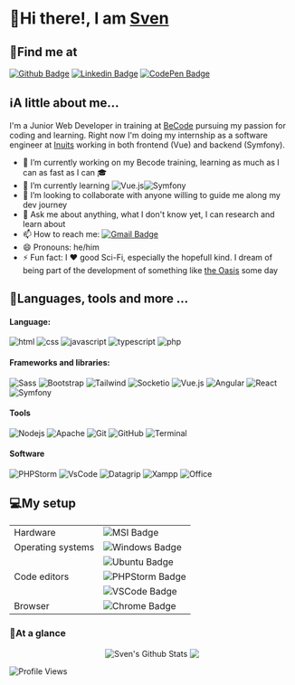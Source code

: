 # :wave:Hi there!, I am [Sven](https://github.com/Sven-I-Am)

## :round_pushpin:Find me at

[![Github Badge](https://img.shields.io/badge/-Github-black?style=plastic-square&logo=github&logoColor=white&link=https://github.com/Sven-I-Am/)](https://github.com/Sven-I-Am)
[![Linkedin Badge](https://img.shields.io/badge/-LinkedIn-blue?style=plastic-square&logo=Linkedin&logoColor=white&link=https://www.linkedin.com/in/sven-vander-mierde/)](https://www.linkedin.com/in/sven-vander-mierde)
[![CodePen Badge](https://img.shields.io/badge/-CodePen-lightgrey?style=plastic-square&logo=CodePen&logoColor=white&link=https://codepen.io/sven-i-am/)](https://codepen.io/sven-i-am)

## :information_source:A little about me...

I'm a Junior Web Developer in training at [BeCode](https://becode.org/) pursuing my passion for coding and learning.
Right now I'm doing my internship as a software engineer at [Inuits](https://inuits.eu/) working in both frontend (Vue) and backend (Symfony).

- 🔭 I’m currently working on my Becode training, learning as much as I can as fast as I can :mortar_board:
- 🌱 I’m currently learning ![Vue.js](https://img.shields.io/badge/-Vue.js-353535?style=plastic-square&logo=vue.js)![Symfony](https://img.shields.io/badge/-Symfony-353535?style=plastic-square&logo=symfony)
- 👯 I’m looking to collaborate with anyone willing to guide me along my dev journey
- 💬 Ask me about anything, what I don't know yet, I can research and learn about
- 📫 How to reach me: [![Gmail Badge](https://img.shields.io/badge/-Gmail-d14836?style=plastic-square&logo=Gmail&logoColor=white&link=mailto:sven.vander.mierde@gmail.com)](mailto:sven.vander.mierde@gmail.com)
- 😄 Pronouns: he/him
- ⚡ Fun fact: I ❤️ good Sci-Fi, especially the hopefull kind. I dream of being part of the development of something like [the Oasis](https://readyplayerone.fandom.com/wiki/OASIS) some day

## :speech_balloon:Languages, tools and more ...

#### Language:

![html](https://img.shields.io/badge/-HTML-353535?style=plastic-square&logo=html5)
![css](https://img.shields.io/badge/-CSS-353535?style=plastic-square&logo=css3&logoColor=dodgerblue)
![javascript](https://img.shields.io/badge/-Javascript-353535?style=plastic-square&logo=javascript)
![typescript](https://img.shields.io/badge/-Typescript-353535?style=plastic-square&logo=typescript)
![php](https://img.shields.io/badge/-PHP-353535?style=plastic-square&logo=php)

#### Frameworks and libraries:

![Sass](https://img.shields.io/badge/-Sass-353535?style=plastic-square&logo=sass)
![Bootstrap](https://img.shields.io/badge/-Bootstrap-353535?style=plastic-square&logo=bootstrap)
![Tailwind](https://img.shields.io/badge/-Tailwind-353535?style=plastic-square&logo=tailwindcss)
![Socketio](https://img.shields.io/badge/-Socket.io-353535?style=plastic-square&logo=socket.io)
![Vue.js](https://img.shields.io/badge/-Vue.js-353535?style=plastic-square&logo=vue.js)
![Angular](https://img.shields.io/badge/-Angular-353535?style=plastic-square&logo=Angular&logoColor=red)
![React](https://img.shields.io/badge/-React-353535?style=plastic-square&logo=react)
![Symfony](https://img.shields.io/badge/-Symfony-353535?style=plastic-square&logo=symfony)

#### Tools

![Nodejs](https://img.shields.io/badge/-Node.Js-353535?style=plastic-square&logo=node.js)
![Apache](https://img.shields.io/badge/-Apache-353535?style=plastic-square&logo=Apache)
![Git](https://img.shields.io/badge/-Git-353535?style=plastic-square&logo=git)
![GitHub](https://img.shields.io/badge/-GitHub-353535?style=plastic-square&logo=github)
![Terminal](https://img.shields.io/badge/-Terminal/Powershell-353535?style=plastic-square&logo=powershell)

#### Software

![PHPStorm](https://img.shields.io/badge/-PhpStorm-353535?style=plastic-square&logo=phpstorm&logoColor=mediumpurple)
![VsCode](https://img.shields.io/badge/-VsCode-353535?style=plastic-square&logo=visualstudiocode&logoColor=dodgerblue)
![Datagrip](https://img.shields.io/badge/-Datagrip-353535?style=plastic-square&logo=datagrip&logoColor=mediumaquamarine)
![Xampp](https://img.shields.io/badge/-Xampp-353535?style=plastic-square&logo=xampp)
![Office](https://img.shields.io/badge/-Office-353535?style=plastic-square&logo=microsoftoffice&logoColor=firebrick)

## :computer:My setup

|                   |                                                                                                                               |
| ----------------- | ----------------------------------------------------------------------------------------------------------------------------- |
| Hardware          | ![MSI Badge](https://img.shields.io/badge/-MSI%20GF75-red?style=plastic-square&logo=msi&logoColor=white)                         |
| Operating systems | ![Windows Badge](https://img.shields.io/badge/-Windows%2010-blue?style=plastic-square&logo=windows&logoColor=white)              |
|                   | ![Ubuntu Badge](https://img.shields.io/badge/-Ubuntu%2020.04-purple?style=plastic-square&logo=ubuntu&logoColor=white)            |
| Code editors      | ![PHPStorm Badge](https://img.shields.io/badge/-PHPStorm-mediumslateblue?style=plastic-square&logo=phpstorm&logoColor=white)     |
|                   | ![VSCode Badge](https://img.shields.io/badge/-VS%20Code-dodgerblue?style=plastic-square&logo=visual-studio-code&logoColor=white) |
| Browser           | ![Chrome Badge](https://img.shields.io/badge/-Chrome-dodgerblue?style=plastic-square&logo=google-chrome&logoColor=white)         |

### :rocket:At a glance

<p align="center">
<img align="center" src="https://github-readme-stats.vercel.app/api?username=Sven-I-Am&show_icons=true&line_height=21&theme=react" alt="Sven's Github Stats" />
<img align="center" src="https://github-readme-stats.vercel.app/api/top-langs/?username=Sven-I-Am&theme=react&line_height=27&layout=compact" />
</p>

![Profile Views](https://komarev.com/ghpvc/?username=Sven-I-Am)
